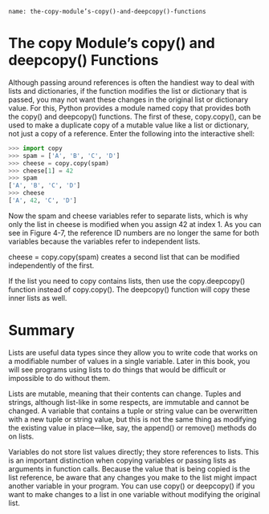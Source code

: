 ```ngMeta
name: the-copy-module’s-copy()-and-deepcopy()-functions
```
# The copy Module’s copy() and deepcopy() Functions
Although passing around references is often the handiest way to deal with lists and dictionaries, if the function modifies the list or dictionary that is passed, you may not want these changes in the original list or dictionary value. For this, Python provides a module named copy that provides both the copy() and deepcopy() functions. The first of these, copy.copy(), can be used to make a duplicate copy of a mutable value like a list or dictionary, not just a copy of a reference. Enter the following into the interactive shell:

```python
>>> import copy
>>> spam = ['A', 'B', 'C', 'D']
>>> cheese = copy.copy(spam)
>>> cheese[1] = 42
>>> spam
['A', 'B', 'C', 'D']
>>> cheese
['A', 42, 'C', 'D']
```
Now the spam and cheese variables refer to separate lists, which is why only the list in cheese is modified when you assign 42 at index 1. As you can see in Figure 4-7, the reference ID numbers are no longer the same for both variables because the variables refer to independent lists.

<!-- ![](assets/000084.jpg)
 -->
 cheese = copy.copy(spam) creates a second list that can be modified independently of the first.

If the list you need to copy contains lists, then use the copy.deepcopy() function instead of copy.copy(). The deepcopy() function will copy these inner lists as well.
# Summary
Lists are useful data types since they allow you to write code that works on a modifiable number of values in a single variable. Later in this book, you will see programs using lists to do things that would be difficult or impossible to do without them.

Lists are mutable, meaning that their contents can change. Tuples and strings, although list-like in some respects, are immutable and cannot be changed. A variable that contains a tuple or string value can be overwritten with a new tuple or string value, but this is not the same thing as modifying the existing value in place—like, say, the append() or remove() methods do on lists.

Variables do not store list values directly; they store references to lists. This is an important distinction when copying variables or passing lists as arguments in function calls. Because the value that is being copied is the list reference, be aware that any changes you make to the list might impact another variable in your program. You can use copy() or deepcopy() if you want to make changes to a list in one variable without modifying the original list.